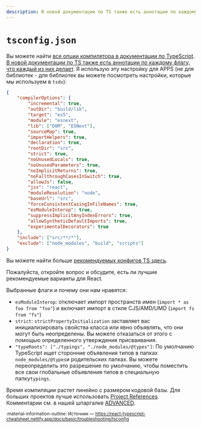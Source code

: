 ```yaml
---
description: В новой документации по TS также есть аннотации по каждому флагу, что каждый из них делает
---
```


# `tsconfig.json`

Вы можете найти [все опции компилятора в документации по TypeScript](https://www.typescriptlang.org/docs/handbook/compiler-options.html). [В новой документации по TS также есть аннотации по каждому флагу, что каждый из них делает](https://www.typescriptlang.org/tsconfig#allowSyntheticDefaultImports). Я использую эту настройку для APPS (не для библиотек - для библиотек вы можете посмотреть настройки, которые мы используем в `tsdx`):

```json
{
    "compilerOptions": {
        "incremental": true,
        "outDir": "build/lib",
        "target": "es5",
        "module": "esnext",
        "lib": ["DOM", "ESNext"],
        "sourceMap": true,
        "importHelpers": true,
        "declaration": true,
        "rootDir": "src",
        "strict": true,
        "noUnusedLocals": true,
        "noUnusedParameters": true,
        "noImplicitReturns": true,
        "noFallthroughCasesInSwitch": true,
        "allowJs": false,
        "jsx": "react",
        "moduleResolution": "node",
        "baseUrl": "src",
        "forceConsistentCasingInFileNames": true,
        "esModuleInterop": true,
        "suppressImplicitAnyIndexErrors": true,
        "allowSyntheticDefaultImports": true,
        "experimentalDecorators": true
    },
    "include": ["src/**/*"],
    "exclude": ["node_modules", "build", "scripts"]
}
```

Вы можете найти больше [рекомендуемых конфигов TS здесь](https://github.com/tsconfig/bases).

Пожалуйста, откройте вопрос и обсудите, есть ли лучшие рекомендуемые варианты для React.

Выбранные флаги и почему они нам нравятся:

-   `esModuleInterop`: отключает импорт пространств имен (`import * as foo from "foo"`) и включает импорт в стиле CJS/AMD/UMD (`import fs from "fs"`)
-   `strict`: `strictPropertyInitialization` заставляет вас инициализировать свойства класса или явно объявлять, что они могут быть неопределены. Вы можете отказаться от этого с помощью определенного утверждения присваивания.
-   `"typeRoots": ["./typings", "./node_modules/@types"]`: По умолчанию TypeScript ищет сторонние объявления типов в папках `node_modules/@types`и родительских папках. Вы можете переопределить это разрешение по умолчанию, чтобы поместить все свои глобальные объявления типов в специальную папку`typings`.

Время компиляции растет линейно с размером кодовой базы. Для больших проектов лучше использовать [Project References](https://www.typescriptlang.org/docs/handbook/project-references.html). Комментарии см. в нашей шпаргалке [ADVANCED](https://react-typescript-cheatsheet.netlify.app/docs/advanced).

<small>:material-information-outline: Источник &mdash; <https://react-typescript-cheatsheet.netlify.app/docs/basic/troubleshooting/tsconfig></small>
